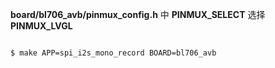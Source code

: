 **board/bl706_avb/pinmux_config.h** 中 **PINMUX_SELECT** 选择 **PINMUX_LVGL**

```bash

$ make APP=spi_i2s_mono_record BOARD=bl706_avb

```